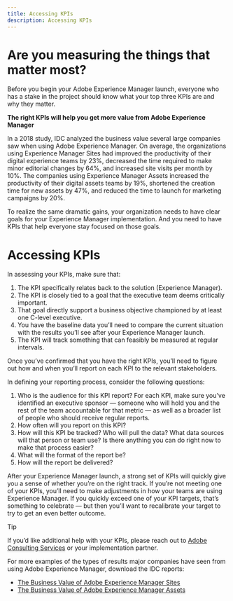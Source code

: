 ```yaml
---
title: Accessing KPIs
description: Accessing KPIs
---
```


# Are you measuring the things that matter most?

Before you begin your Adobe Experience Manager launch, everyone who has a stake in the project should know what your top three KPIs are and why they matter.

**The right KPIs will help you get more value from Adobe Experience Manager**


In a 2018 study, IDC analyzed the business value several large companies saw when using Adobe Experience Manager. On average, the organizations using Experience Manager Sites had improved the productivity of their digital experience teams by 23%, decreased the time required to make minor editorial changes by 64%, and increased site visits per month by 10%. The companies using Experience Manager Assets increased the productivity of their digital assets teams by 19%, shortened the creation time for new assets by 47%, and reduced the time to launch for marketing campaigns by 20%.

To realize the same dramatic gains, your organization needs to have clear goals for your Experience Manager implementation. And you need to have KPIs that help everyone stay focused on those goals.

# Accessing KPIs 

In assessing your KPIs, make sure that:

1.  The KPI specifically relates back to the solution (Experience Manager).
1.  The KPI is closely tied to a goal that the executive team deems critically important.
1.  That goal directly support a business objective championed by at least one C-level executive.
1.  You have the baseline data you’ll need to compare the current situation with the results you’ll see after your Experience Manager launch.
1.  The KPI will track something that can feasibly be measured at regular intervals.

Once you’ve confirmed that you have the right KPIs, you’ll need to figure out how and when you’ll report on each KPI to the relevant stakeholders.

In defining your reporting process, consider the following questions:

1.  Who is the audience for this KPI report? For each KPI, make sure you’ve identified an executive sponsor — someone who will hold you and the rest of the team accountable for that metric — as well as a broader list of people who should receive regular reports.
1.  How often will you report on this KPI?
1.  How will this KPI be tracked? Who will pull the data? What data sources will that person or team use? Is there anything you can do right now to make that process easier?
1.  What will the format of the report be?
1.  How will the report be delivered?

After your Experience Manager launch, a strong set of KPIs will quickly give you a sense of whether you’re on the right track. If you’re not meeting one of your KPIs, you’ll need to make adjustments in how your teams are using Experience Manager. If you quickly exceed one of your KPI targets, that’s something to celebrate — but then you’ll want to recalibrate your target to try to get an even better outcome.

>[!TIP]
>
> If you’d like additional help with your KPIs, please reach out to [Adobe Consulting Services](https://www.adobe.com/experience-cloud/consulting-services.html) or your implementation partner.

For more examples of the types of results major companies have seen from using Adobe Experience Manager, download the IDC reports:  
* [The Business Value of Adobe Experience Manager Sites](https://www.adobe.com/content/dam/acom/en/modal-offers/idc-aem-sites-q218/pdfs/22037555.en.aem.whitepaper.IDCBusinessValueAEMSites.pdf) 
* [The Business Value of Adobe Experience Manager Assets](https://wwwimages2.adobe.com/content/dam/acom/en/modal-offers/idc-aem-Assets-q218/pdfs/220380622.en.aem.whitepaper.IDCBusinessValueAEMAssets.pdf)